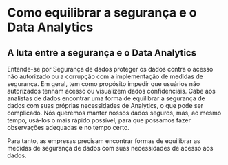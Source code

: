 # Como equilibrar a segurança e o Data Analytics  

## A luta entre a segurança e o Data Analytics  

Entende-se por Segurança de dados proteger os dados contra o acesso não autorizado ou a corrupção com a implementação de medidas de segurança. Em geral, tem como propósito impedir que usuários não autorizados tenham acesso ou visualizem dados confidenciais. Cabe aos analistas de dados encontrar uma forma de equilibrar a segurança de dados com suas próprias necessidades de Analytics, o que pode ser complicado. Nós queremos manter nossos dados seguros, mas, ao mesmo tempo, usá-los o mais rápido possível, para que possamos fazer observações adequadas e no tempo certo. 

Para tanto, as empresas precisam encontrar formas de equilibrar as medidas de segurança de dados com suas necessidades de acesso aos dados.
